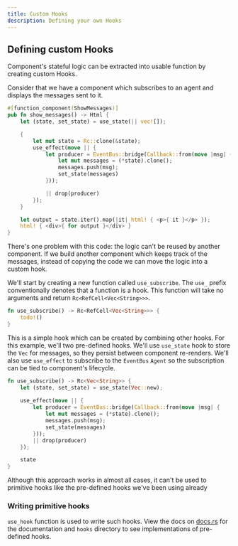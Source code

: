 ```yaml
---
title: Custom Hooks
description: Defining your own Hooks 
---
```


## Defining custom Hooks

Component's stateful logic can be extracted into usable function by creating custom Hooks. 

Consider that we have a component which subscribes to an agent and displays the messages sent to it.
```rust
#[function_component(ShowMessages)]
pub fn show_messages() -> Html {
    let (state, set_state) = use_state(|| vec![]);

    {
        let mut state = Rc::clone(&state);
        use_effect(move || {
            let producer = EventBus::bridge(Callback::from(move |msg| {
                let mut messages = (*state).clone();
                messages.push(msg);
                set_state(messages)
            }));

            || drop(producer)
        });
    }

    let output = state.iter().map(|it| html! { <p>{ it }</p> });
    html! { <div>{ for output }</div> }
}
```

There's one problem with this code: the logic can't be reused by another component.
If we build another component which keeps track of the messages, instead of copying the code we can move the logic into a custom hook.

We'll start by creating a new function called `use_subscribe`.
The `use_` prefix conventionally denotes that a function is a hook.
This function will take no arguments and return `Rc<RefCell<Vec<String>>>`.
```rust
fn use_subscribe() -> Rc<RefCell<Vec<String>>> {
    todo!()
}
```

This is a simple hook which can be created by combining other hooks. For this example, we'll two pre-defined hooks. 
We'll use `use_state` hook to store the `Vec` for messages, so they persist between component re-renders.
We'll also use `use_effect` to subscribe to the `EventBus` `Agent` so the subscription can be tied to component's lifecycle. 

```rust
fn use_subscribe() -> Rc<Vec<String>> {
    let (state, set_state) = use_state(Vec::new);
  
    use_effect(move || {
        let producer = EventBus::bridge(Callback::from(move |msg| {
            let mut messages = (*state).clone();
            messages.push(msg);
            set_state(messages)
        }));
        || drop(producer)
    });

    state
}
```

Although this approach works in almost all cases, it can't be used to primitive hooks like the pre-defined hooks we've been using already 

### Writing primitive hooks

`use_hook` function is used to write such hooks. View the docs on [docs.rs]() for the documentation
and `hooks` directory to see implementations of pre-defined hooks.
